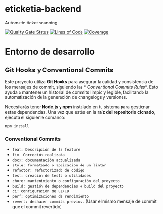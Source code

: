 # eticketia-backend

Automatic ticket scanning

[![Quality Gate Status](https://sonarcloud.io/api/project_badges/measure?project=Corusoft_eticketia-backend&metric=alert_status)](https://sonarcloud.io/summary/new_code?id=Corusoft_eticketia-backend)
[![Lines of Code](https://sonarcloud.io/api/project_badges/measure?project=Corusoft_eticketia-backend&metric=ncloc)](https://sonarcloud.io/summary/new_code?id=Corusoft_eticketia-backend)
[![Coverage](https://sonarcloud.io/api/project_badges/measure?project=Corusoft_eticketia-backend&metric=coverage)](https://sonarcloud.io/summary/new_code?id=Corusoft_eticketia-backend)

# Entorno de desarrollo

## Git Hooks y Conventional Commits

Este proyecto utiliza **Git Hooks** para asegurar la calidad y consistencia de los mensajes de commit, siguiendo las *
*Conventional Commits Rules**. Esto ayuda a mantener un historial de commits limpio y legible, facilitando la
automatización de la generación de changelogs y versiones.

Necesitarás tener **Node.js y npm** instalado en tu sistema para gestionar estas dependencias.
Una vez que estés en la **raíz del repositorio clonado**, ejecuta el siguiente comando:

```bash
npm install
```

### Conventional Commits

- ```feat: Descripción de la feature```
- ```fix: Correción realizada```
- ```docs: documentación actualizada```
- ```style: formateado o aplicación de un linter```
- ```refactor: refactorizado de código```
- ```test: creación de tests o utilidades```
- ```chore: mantenimiento o configuración del proyecto```
- ```build: gestión de dependencias o build del proyecto```
- ```ci: configuración de CI/CD```
- ```perf: optimizaciones de rendimiento```
- ```revert: deshacer commits previos.``` (Usar el mismo mensaje de commit que el commit revertido)

